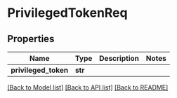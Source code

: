 # PrivilegedTokenReq

## Properties
Name | Type | Description | Notes
------------ | ------------- | ------------- | -------------
**privileged_token** | **str** |  | 

[[Back to Model list]](../README.md#documentation-for-models) [[Back to API list]](../README.md#documentation-for-api-endpoints) [[Back to README]](../README.md)


